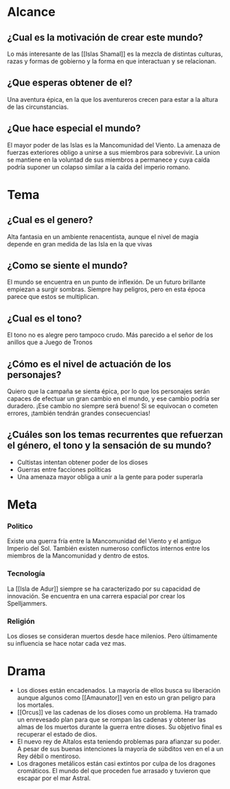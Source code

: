 # Alcance
## ¿Cual es la motivación de crear este mundo?
Lo más interesante de las [[Islas Shamal]] es la mezcla de distintas culturas, razas y formas de gobierno y la forma en que interactuan y se relacionan. 
## ¿Que esperas obtener de el?
Una aventura épica, en la que los aventureros crecen para estar a la altura de las circunstancias. 

## ¿Que hace especial el mundo?
El mayor poder de las Islas es la Mancomunidad del Viento. La amenaza de fuerzas exteriores obligo a unirse a sus miembros para sobrevivir. La union se mantiene en la voluntad de sus miembros a permanece y cuya caída podría suponer un colapso similar a la caída del imperio romano.
# Tema
## ¿Cual es el genero?
Alta fantasia en un ambiente renacentista, aunque el nivel de magia depende en gran medida de las Isla en la que vivas

## ¿Como se siente el mundo?
El mundo se encuentra en un punto de inflexión. De un futuro brillante empiezan a surgir sombras. Siempre hay peligros, pero en esta época parece que estos se multiplican.
## ¿Cual es el tono?
El tono no es alegre pero tampoco crudo. Más parecido a el señor de los anillos que a Juego de Tronos

## ¿Cómo es el nivel de actuación de los personajes?
Quiero que la campaña se sienta épica, por lo que los personajes serán capaces de efectuar un gran cambio en el mundo, y ese cambio podría ser duradero. ¡Ese cambio no siempre será bueno! Si se equivocan o cometen errores, ¡también tendrán grandes consecuencias!

## ¿Cuáles son los temas recurrentes que refuerzan el género, el tono y la sensación de su mundo?
- Cultistas intentan obtener poder de los dioses
- Guerras entre facciones políticas
- Una amenaza mayor obliga a unir a la gente para poder superarla
# Meta
### Politico
Existe una guerra fría entre la Mancomunidad del Viento y el antiguo Imperio del Sol. También existen numeroso conflictos internos entre los miembros de la Mancomunidad y dentro de estos.
### Tecnología
La [[Isla de Adur]] siempre se ha caracterizado por su capacidad de innovación. Se encuentra en una carrera espacial por crear los Spelljammers.  
### Religión
Los dioses se consideran muertos desde hace milenios. Pero últimamente su influencia se hace notar cada vez mas.
# Drama
- Los dioses están encadenados. La mayoría de ellos busca su liberación aunque algunos como [[Amaunator]] ven en esto un gran peligro para los mortales.
- [[Orcus]] ve las cadenas de los dioses como un problema. Ha tramado un enrevesado plan para que se rompan las cadenas y obtener las almas de los muertos durante la guerra entre dioses. Su objetivo final es recuperar el estado de dios.
- El nuevo rey de Altalos esta teniendo problemas para afianzar su poder. A pesar de sus buenas intenciones la mayoría de súbditos ven en el a un Rey débil o mentiroso.
- Los dragones metálicos están casi extintos por culpa de los dragones cromáticos. El mundo del que proceden fue arrasado y tuvieron que escapar por el mar Astral.